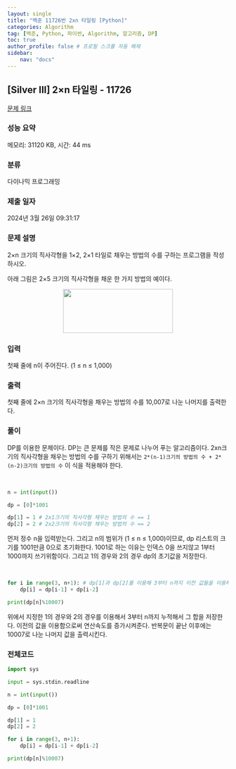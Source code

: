 ```yaml
---
layout: single
title: "백준 11726번 2xn 타일링 [Python]"
categories: Algorithm
tag: [백준, Python, 파이썬, Algorithm, 알고리즘, DP]
toc: true
author_profile: false # 프로필 스크롤 자동 해제
sidebar:
    nav: "docs"
---
```

## [Silver III] 2×n 타일링 - 11726 

[문제 링크](https://www.acmicpc.net/problem/11726) 

### 성능 요약

메모리: 31120 KB, 시간: 44 ms

### 분류

다이나믹 프로그래밍

### 제출 일자

2024년 3월 26일 09:31:17

### 문제 설명

<p>2×n 크기의 직사각형을 1×2, 2×1 타일로 채우는 방법의 수를 구하는 프로그램을 작성하시오.</p>

<p>아래 그림은 2×5 크기의 직사각형을 채운 한 가지 방법의 예이다.</p>

<p style="text-align: center;"><img alt="" src="https://onlinejudgeimages.s3-ap-northeast-1.amazonaws.com/problem/11726/1.png" style="height:100px; width:250px"></p>

### 입력 

 <p>첫째 줄에 n이 주어진다. (1 ≤ n ≤ 1,000)</p>

### 출력 

 <p>첫째 줄에 2×n 크기의 직사각형을 채우는 방법의 수를 10,007로 나눈 나머지를 출력한다.</p>

### 풀이
<p>DP를 이용한 문제이다. DP는 큰 문제를 작은 문제로 나누어 푸는 알고리즘이다. 2xn크기의 직사각형을 채우는 방법의 수를 구하기 위해서는 <code>2*(n-1)크기의 방법의 수 + 2*(n-2)크기의 방법의 수</code> 이 식을 적용해야 한다.</p>
<br>

~~~python
n = int(input())

dp = [0]*1001

dp[1] = 1 # 2x1크기의 직사각형 채우는 방법의 수 == 1
dp[2] = 2 # 2x2크기의 직사각형 채우는 방법의 수 == 2
~~~
<p>먼저 정수 n을 입력받는다. 그리고 n의 범위가 (1 ≤ n ≤ 1,000)이므로, dp 리스트의 크기를 1001만큼 0으로 초기화한다. 1001로 하는 이유는 인덱스 0을 쓰지않고 1부터 1000까지 쓰기위함이다. 그리고 1의 경우와 2의 경우 dp의 초기값을 저장한다.</p>
<br>

~~~python
for i in range(3, n+1): # dp[1]과 dp[2]를 이용해 3부터 n까지 이전 값들을 이용해서 연산을 반복
    dp[i] = dp[i-1] + dp[i-2]

print(dp[n]%10007)
~~~
<p>위에서 지정한 1의 경우와 2의 경우를 이용해서 3부터 n까지 누적해서 그 합을 저장한다. 이전의 값을 이용함으로써 연산속도를 증가시켜준다. 반복문이 끝난 이후에는 10007로 나눈 나머지 값을 출력시킨다.</p>

### 전체코드
~~~python
import sys

input = sys.stdin.readline

n = int(input())

dp = [0]*1001

dp[1] = 1
dp[2] = 2

for i in range(3, n+1):
    dp[i] = dp[i-1] + dp[i-2]

print(dp[n]%10007)
~~~
